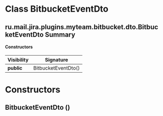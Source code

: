 Class BitbucketEventDto
=======================
ru.mail.jira.plugins.myteam.bitbucket.dto.BitbucketEventDto
Summary
-------
#### Constructors
| Visibility | Signature           |
| ---------- | ------------------- |
| **public** | BitbucketEventDto() |

Constructors
============
BitbucketEventDto ()
--------------------


